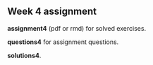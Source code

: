 ## Week 4 assignment

__assignment4__ (pdf or rmd) for solved exercises.

__questions4__ for assignment questions.

__solutions4__.
